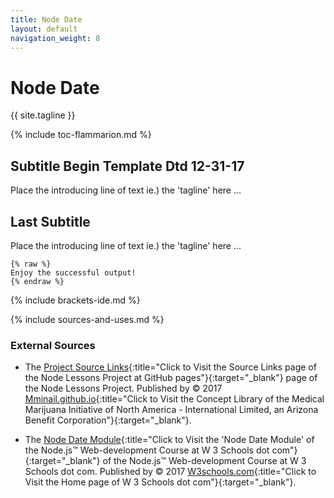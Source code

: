 ```yaml
---
title: Node Date
layout: default
navigation_weight: 8
---
```

# Node Date

{{ site.tagline }}

{% include toc-flammarion.md %}

## Subtitle Begin Template Dtd 12-31-17

Place the introducing line of text ie.) the 'tagline' here ...

## Last Subtitle

Place the introducing line of text ie.) the 'tagline' here ...

```liquid
{% raw %}
Enjoy the successful output!
{% endraw %}
```

{% include brackets-ide.md %}

{% include sources-and-uses.md %}

### External Sources

- The [Project Source Links](https://mminail.github.io/Node/Source-Node-Links.htm){:title="Click to Visit the Source Links page of the Node Lessons Project at GitHub pages"}{:target="_blank"} page of the Node Lessons Project. Published by © 2017 [Mminail.github.io](https://mminail.github.io/){:title="Click to Visit the Concept Library of the Medical Marijuana Initiative of North America - International Limited, an Arizona Benefit Corporation"}{:target="_blank"}.

- The [Node Date Module](https://www.w3schools.com/nodejs/nodejs_modules.asp){:title="Click to Visit the 'Node Date Module' of the Node.js™ Web-development Course at W 3 Schools dot com"}{:target="_blank"} of the Node.js™ Web-development Course at W 3 Schools dot com. Published by © 2017 [W3schools.com](https://www.w3schools.com/){:title="Click to Visit the Home page of W 3 Schools dot com"}{:target="_blank"}.
